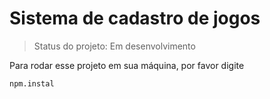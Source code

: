 <h1>Sistema de cadastro de jogos</h1>

>Status do projeto: Em desenvolvimento

Para rodar esse projeto em sua máquina, por favor digite

```
npm.instal

```
